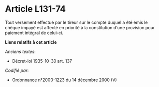 # Article L131-74

Tout versement effectué par le tireur sur le compte duquel a été émis le chèque impayé est affecté en priorité à la
constitution d'une provision pour paiement intégral de celui-ci.

**Liens relatifs à cet article**

_Anciens textes_:

  - Décret-loi 1935-10-30 art. 137

_Codifié par_:

  - Ordonnance n°2000-1223 du 14 décembre 2000 (V)
